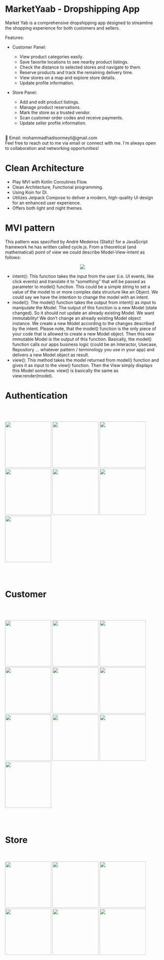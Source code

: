 # MarketYaab - Dropshipping App

Market Yab is a comprehensive dropshipping app designed to streamline the shopping experience for both customers and sellers.

Features:
- Customer Panel:
  - View product categories easily.
  - Save favorite locations to see nearby product listings.
  - Check the distance to selected stores and navigate to them.
  - Reserve products and track the remaining delivery time.
  - View stores on a map and explore store details.
  - Update profile information.

- Store Panel:
  - Add and edit product listings.
  - Manage product reservations.
  - Mark the store as a trusted vendor.
  - Scan customer order codes and receive payments.
  - Update seller profile information.


<br/>
📧 Email: mohammadhadisormeyli@gmail.com<br/>
Feel free to reach out to me via email or connect with me. I'm always open to collaboration and networking opportunities!

# Clean Architecture 
* Play MVI with Kotlin Coroutines Flow.
* Clean Architecture, Functional programming.
* Using Koin for DI.
* Utilizes Jetpack Compose to deliver a modern, high-quality UI design for an enhanced user experience.
* Offers both light and night themes.

# MVI pattern
This pattern was specified by André Medeiros (Staltz) for a JavaScript framework he has written called cycle.js. From a theoretical (and mathematical) point of view we could describe Model-View-Intent as follows:
<p align="center">
<img src="https://github.com/Kotlin-Android-Open-Source/MVI-Coroutines-Flow/blob/master/MVI_diagram.png" />
</p>

* intent(): This function takes the input from the user (i.e. UI events, like click events) and translate it to “something” that will be passed as parameter to model() function. This could be a simple string to set a value of the model to or more complex data structure like an Object. We could say we have the intention to change the model with an intent.
* model(): The model() function takes the output from intent() as input to manipulate the Model. The output of this function is a new Model (state changed). So it should not update an already existing Model. We want immutability! We don’t change an already existing Model object instance. We create a new Model according to the changes described by the intent. Please note, that the model() function is the only piece of your code that is allowed to create a new Model object. Then this new immutable Model is the output of this function. Basically, the model() function calls our apps business logic (could be an Interactor, Usecase, Repository … whatever pattern / terminology you use in your app) and delivers a new Model object as result.
* view(): This method takes the model returned from model() function and gives it as input to the view() function. Then the View simply displays this Model somehow. view() is basically the same as view.render(model).

# Authentication
<br/><br/>
<p float="left">
  <img src="https://github.com/HadiSormeyli/MarketYaab/blob/main/images/photo_2024-09-06_15-29-06.jpg" width="150" />
  <img src="https://github.com/HadiSormeyli/MarketYaab/blob/main/images/photo_1_2024-09-06_15-37-45.jpg" width="150" />
  <img src="https://github.com/HadiSormeyli/MarketYaab/blob/main/images/photo_2_2024-09-06_15-37-45.jpg" width="150" />
  <img src="https://github.com/HadiSormeyli/MarketYaab/blob/main/images/photo_2_2024-09-06_15-51-09.jpg" width="150" />
  <img src="https://github.com/HadiSormeyli/MarketYaab/blob/main/images/photo_3_2024-09-06_15-58-41.jpg" width="150" />
  <img src="https://github.com/HadiSormeyli/MarketYaab/blob/main/images/photo_1_2024-09-06_15-58-41.jpg" width="150" />
  <img src="https://github.com/HadiSormeyli/MarketYaab/blob/main/images/photo_3_2024-09-06_15-51-09.jpg" width="150" />
</p>
<br/><br/>

# Customer
<br/><br/>
<p float="left">
  <img src="https://github.com/HadiSormeyli/MarketYaab/blob/main/images/photo_1_2024-09-06_18-40-53.jpg" width="150" />
  <img src="https://github.com/HadiSormeyli/MarketYaab/blob/main/images/photo_2_2024-09-06_18-40-53.jpg" width="150" />
  <img src="https://github.com/HadiSormeyli/MarketYaab/blob/main/images/photo_6_2024-09-06_18-40-53.jpg" width="150" />
  <img src="https://github.com/HadiSormeyli/MarketYaab/blob/main/images/photo_2024-09-06_18-42-18.jpg" width="150" />
  <img src="https://github.com/HadiSormeyli/MarketYaab/blob/main/images/photo_4_2024-09-06_18-40-53.jpg" width="150" />
  <img src="https://github.com/HadiSormeyli/MarketYaab/blob/main/images/photo_5_2024-09-06_18-40-53.jpg" width="150" />
  <img src="https://github.com/HadiSormeyli/MarketYaab/blob/main/images/photo_3_2024-09-06_18-40-53.jpg" width="150" />
  <img src="https://github.com/HadiSormeyli/MarketYaab/blob/main/images/photo_3_2024-09-06_19-12-08.jpg" width="150" />
  <img src="https://github.com/HadiSormeyli/MarketYaab/blob/main/images/photo_2_2024-09-06_19-12-08.jpg" width="150" />
  <img src="https://github.com/HadiSormeyli/MarketYaab/blob/main/images/photo_1_2024-09-06_19-12-08.jpg" width="150" />
</p>
<br/><br/>


# Store
<br/><br/>
 <img src="https://github.com/HadiSormeyli/MarketYaab/blob/main/images/photo_5_2024-09-06_19-21-47.jpg" width="150" />
  <img src="https://github.com/HadiSormeyli/MarketYaab/blob/main/images/photo_2_2024-09-06_19-21-47.jpg" width="150" />
  <img src="https://github.com/HadiSormeyli/MarketYaab/blob/main/images/photo_3_2024-09-06_19-21-47.jpg" width="150" />
  <img src="https://github.com/HadiSormeyli/MarketYaab/blob/main/images/photo_1_2024-09-06_19-21-47.jpg" width="150" />
  <img src="https://github.com/HadiSormeyli/MarketYaab/blob/main/images/photo_4_2024-09-06_19-21-47.jpg" width="150" />
  <img src="https://github.com/HadiSormeyli/MarketYaab/blob/main/images/photo_7_2024-09-06_19-21-47.jpg" width="150" />
<br/><br/>
